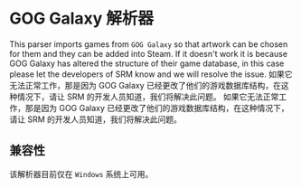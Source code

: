 # GOG Galaxy 解析器

This parser imports games from `GOG Galaxy` so that artwork can be chosen for them and they can be added into Steam. If it doesn't work it is because GOG Galaxy has altered the structure of their game database, in this case please let the developers of SRM know and we will resolve the issue. 如果它无法正常工作，那是因为 GOG Galaxy 已经更改了他们的游戏数据库结构，在这种情况下，请让 SRM 的开发人员知道，我们将解决此问题。 如果它无法正常工作，那是因为 GOG Galaxy 已经更改了他们的游戏数据库结构，在这种情况下，请让 SRM 的开发人员知道，我们将解决此问题。

## 兼容性

该解析器目前仅在 `Windows` 系统上可用。
